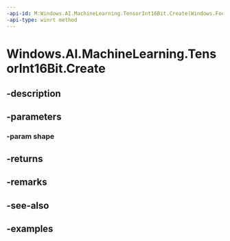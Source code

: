 ```yaml
---
-api-id: M:Windows.AI.MachineLearning.TensorInt16Bit.Create(Windows.Foundation.Collections.IIterable{System.Int64})
-api-type: winrt method
---
```


<!-- Method syntax.
public TensorInt16Bit TensorInt16Bit.Create(IIterable<Int64> shape)
-->

# Windows.AI.MachineLearning.TensorInt16Bit.Create

## -description

## -parameters
### -param shape

## -returns

## -remarks

## -see-also

## -examples

